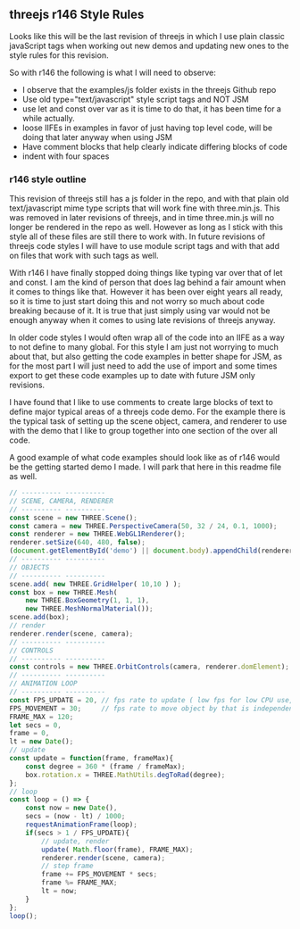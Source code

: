 ## threejs r146 Style Rules

Looks like this will be the last revision of threejs in which I use plain classic javaScript tags when working out new demos and updating new ones to the style rules for this revision.

So with r146 the following is what I will need to observe:

* I observe that the examples/js folder exists in the threejs Github repo
* Use old type="text/javascript" style script tags and NOT JSM
* use let and const over var as it is time to do that, it has been time for a while actually.
* loose IIFEs in examples in favor of just having top level code, will be doing that later anyway when using JSM
* Have comment blocks that help clearly indicate differing blocks of code
* indent with four spaces

### r146 style outline

This revision of threejs still has a js folder in the repo, and with that plain old text/javascript mime type scripts that will work fine with three.min.js. This was removed in later revisions of threejs, and in time three.min.js will no longer be rendered in the repo as well. However as long as I stick with this style all of these files are still there to work with. In future revisions of threejs code styles I will have to use module script tags and with that add on files that work with such tags as well.

With r146 I have finally stopped doing things like typing var over that of let and const. I am the kind of person that does lag behind a fair amount when it comes to things like that. However it has been over eight years all ready, so it is time to just start doing this and not worry so much about code breaking because of it. It is true that just simply using var would not be enough anyway when it comes to using late revisions of threejs anyway.

In older code styles I would often wrap all of the code into an IIFE as a way to not define to many global. For this style I am just not worrying to much about that, but also getting the code examples in better shape for JSM, as for the most part I will just need to add the use of import and some times export to get these code examples up to date with future JSM only revisions.

I have found that I like to use comments to create large blocks of text to define major typical areas of a threejs code demo. For the example there is the typical task of setting up the scene object, camera, and renderer to use with the demo that I like to group together into one section of the over all code.

A good example of what code examples should look like as of r146 would be the getting started demo I made. I will park that here in this readme file as well.

```js
// ---------- ----------
// SCENE, CAMERA, RENDERER
// ---------- ----------
const scene = new THREE.Scene();
const camera = new THREE.PerspectiveCamera(50, 32 / 24, 0.1, 1000);
const renderer = new THREE.WebGL1Renderer();
renderer.setSize(640, 480, false);
(document.getElementById('demo') || document.body).appendChild(renderer.domElement);
// ---------- ----------
// OBJECTS
// ---------- ----------
scene.add( new THREE.GridHelper( 10,10 ) );
const box = new THREE.Mesh(
    new THREE.BoxGeometry(1, 1, 1),
    new THREE.MeshNormalMaterial());
scene.add(box);
// render
renderer.render(scene, camera);
// ---------- ----------
// CONTROLS
// ---------- ----------
const controls = new THREE.OrbitControls(camera, renderer.domElement);
// ---------- ----------
// ANIMATION LOOP
// ---------- ----------
const FPS_UPDATE = 20, // fps rate to update ( low fps for low CPU use, but choppy video )
FPS_MOVEMENT = 30;     // fps rate to move object by that is independent of frame update rate
FRAME_MAX = 120;
let secs = 0,
frame = 0,
lt = new Date();
// update
const update = function(frame, frameMax){
    const degree = 360 * (frame / frameMax);
    box.rotation.x = THREE.MathUtils.degToRad(degree);
};
// loop
const loop = () => {
    const now = new Date(),
    secs = (now - lt) / 1000;
    requestAnimationFrame(loop);
    if(secs > 1 / FPS_UPDATE){
        // update, render
        update( Math.floor(frame), FRAME_MAX);
        renderer.render(scene, camera);
        // step frame
        frame += FPS_MOVEMENT * secs;
        frame %= FRAME_MAX;
        lt = now;
    }
};
loop();
```